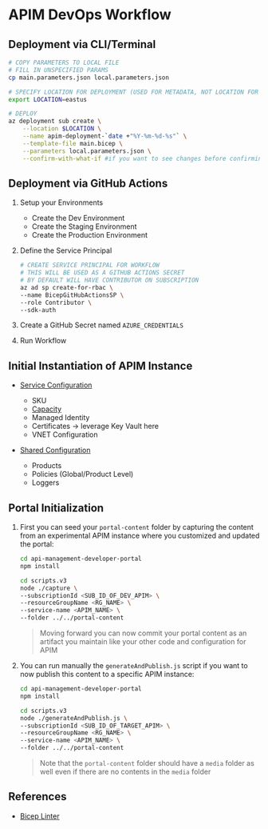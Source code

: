 <!-- This module should be replaced by an APIOps Module -->

# APIM DevOps Workflow

## Deployment via CLI/Terminal

```bash
# COPY PARAMETERS TO LOCAL FILE
# FILL IN UNSPECIFIED PARAMS
cp main.parameters.json local.parameters.json

# SPECIFY LOCATION FOR DEPLOYMENT (USED FOR METADATA, NOT LOCATION FOR APIM DEPLOYMENT)
export LOCATION=eastus

# DEPLOY
az deployment sub create \
    --location $LOCATION \
    --name apim-deployment-`date +"%Y-%m-%d-%s"` \
    --template-file main.bicep \
    --parameters local.parameters.json \
    --confirm-with-what-if #if you want to see changes before confirming deployment
```
## Deployment via GitHub Actions

1. Setup your Environments
    
    * Create the Dev Environment
    * Create the Staging Environment
    * Create the Production Environment

1. Define the Service Principal

    ```bash
    # CREATE SERVICE PRINCIPAL FOR WORKFLOW
    # THIS WILL BE USED AS A GITHUB ACTIONS SECRET
    # BY DEFAULT WILL HAVE CONTRIBUTOR ON SUBSCRIPTION
    az ad sp create-for-rbac \
    --name BicepGitHubActionsSP \
    --role Contributor \
    --sdk-auth
    ```
2. Create a GitHub Secret named `AZURE_CREDENTIALS`

3. Run Workflow

## Initial Instantiation of APIM Instance

* [Service Configuration](https://docs.microsoft.com/en-us/azure/templates/microsoft.apimanagement/service?tabs=bicep)
    - SKU
    - [Capacity](https://docs.microsoft.com/en-us/azure/api-management/api-management-capacity)
    - Managed Identity
    - Certificates -> leverage Key Vault here
    - VNET Configuration

* [Shared Configuration](https://docs.microsoft.com/en-us/azure/templates/microsoft.apimanagement/service/products?tabs=bicep)
    - Products
    - Policies (Global/Product Level)
    - Loggers

## Portal Initialization

1. First you can seed your `portal-content` folder by capturing the content from an experimental APIM instance where you customized and updated the portal:

    ```bash
    cd api-management-developer-portal
    npm install

    cd scripts.v3
    node ./capture \
    --subscriptionId <SUB_ID_OF_DEV_APIM> \
    --resourceGroupName <RG_NAME> \
    --service-name <APIM_NAME> \
    --folder ../../portal-content
    ```

    > Moving forward you can now commit your portal content as an artifact you maintain like your other code and configuration for APIM

2. You can run manually the `generateAndPublish.js` script if you want to now publish this content to a specific APIM instance:

    ```bash
    cd api-management-developer-portal
    npm install

    cd scripts.v3
    node ./generateAndPublish.js \
    --subscriptionId <SUB_ID_OF_TARGET_APIM> \
    --resourceGroupName <RG_NAME> \
    --service-name <APIM_NAME> \
    --folder ../../portal-content
    ```

    > Note that the `portal-content` folder should have a `media` folder as well even if there are no contents in the `media` folder


## References

* [Bicep Linter](https://docs.microsoft.com/en-us/azure/azure-resource-manager/bicep/linter)